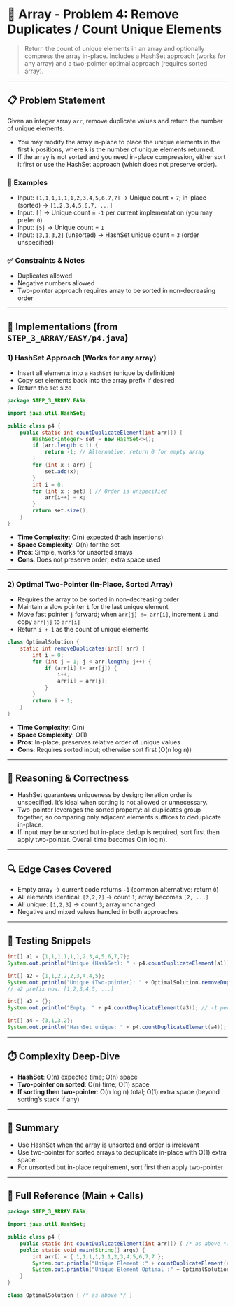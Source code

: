 # 🚀 Array - Problem 4: Remove Duplicates / Count Unique Elements

> Return the count of unique elements in an array and optionally compress the array in-place. Includes a HashSet approach (works for any array) and a two-pointer optimal approach (requires sorted array).

---

## 📋 Problem Statement
Given an integer array `arr`, remove duplicate values and return the number of unique elements.

- You may modify the array in-place to place the unique elements in the first `k` positions, where `k` is the number of unique elements returned.
- If the array is not sorted and you need in-place compression, either sort it first or use the HashSet approach (which does not preserve order).

### 🧩 Examples
- Input: `[1,1,1,1,1,1,2,3,4,5,6,7,7]` → Unique count = `7`; in-place (sorted) → `[1,2,3,4,5,6,7, ...]`
- Input: `[]` → Unique count = `-1` per current implementation (you may prefer `0`)
- Input: `[5]` → Unique count = `1`
- Input: `[3,1,3,2]` (unsorted) → HashSet unique count = `3` (order unspecified)

### ✅ Constraints & Notes
- Duplicates allowed
- Negative numbers allowed
- Two-pointer approach requires array to be sorted in non-decreasing order

---

## 🔧 Implementations (from `STEP_3_ARRAY/EASY/p4.java`)

### 1) HashSet Approach (Works for any array)
- Insert all elements into a `HashSet` (unique by definition)
- Copy set elements back into the array prefix if desired
- Return the set size

```java
package STEP_3_ARRAY.EASY;

import java.util.HashSet;

public class p4 {
    public static int countDuplicateElement(int arr[]) {
        HashSet<Integer> set = new HashSet<>();
        if (arr.length < 1) {
            return -1; // Alternative: return 0 for empty array
        }
        for (int x : arr) {
            set.add(x);
        }
        int i = 0;
        for (int x : set) { // Order is unspecified
            arr[i++] = x;
        }
        return set.size();
    }
}
```

- **Time Complexity**: O(n) expected (hash insertions)
- **Space Complexity**: O(n) for the set
- **Pros**: Simple, works for unsorted arrays
- **Cons**: Does not preserve order; extra space used

---

### 2) Optimal Two-Pointer (In-Place, Sorted Array)
- Requires the array to be sorted in non-decreasing order
- Maintain a slow pointer `i` for the last unique element
- Move fast pointer `j` forward; when `arr[j] != arr[i]`, increment `i` and copy `arr[j]` to `arr[i]`
- Return `i + 1` as the count of unique elements

```java
class OptimalSolution {
    static int removeDuplicates(int[] arr) {
        int i = 0;
        for (int j = 1; j < arr.length; j++) {
            if (arr[i] != arr[j]) {
                i++;
                arr[i] = arr[j];
            }
        }
        return i + 1;
    }
}
```

- **Time Complexity**: O(n)
- **Space Complexity**: O(1)
- **Pros**: In-place, preserves relative order of unique values
- **Cons**: Requires sorted input; otherwise sort first (O(n log n))

---

## 🧠 Reasoning & Correctness
- HashSet guarantees uniqueness by design; iteration order is unspecified. It’s ideal when sorting is not allowed or unnecessary.
- Two-pointer leverages the sorted property: all duplicates group together, so comparing only adjacent elements suffices to deduplicate in-place.
- If input may be unsorted but in-place dedup is required, sort first then apply two-pointer. Overall time becomes O(n log n).

---

## 🔍 Edge Cases Covered
- Empty array → current code returns `-1` (common alternative: return `0`)
- All elements identical: `[2,2,2]` → count `1`; array becomes `[2, ...]`
- All unique: `[1,2,3]` → count `3`; array unchanged
- Negative and mixed values handled in both approaches

---

## 🧪 Testing Snippets

```java
int[] a1 = {1,1,1,1,1,1,2,3,4,5,6,7,7};
System.out.println("Unique (HashSet): " + p4.countDuplicateElement(a1));

int[] a2 = {1,1,2,2,2,3,4,4,5};
System.out.println("Unique (Two-pointer): " + OptimalSolution.removeDuplicates(a2));
// a2 prefix now: [1,2,3,4,5, ...]

int[] a3 = {};
System.out.println("Empty: " + p4.countDuplicateElement(a3)); // -1 per current code

int[] a4 = {3,1,3,2};
System.out.println("HashSet unique: " + p4.countDuplicateElement(a4)); // 3 (order unspecified)
```

---

## ⏱️ Complexity Deep-Dive
- **HashSet**: O(n) expected time; O(n) space
- **Two-pointer on sorted**: O(n) time; O(1) space
- **If sorting then two-pointer**: O(n log n) total; O(1) extra space (beyond sorting’s stack if any)

---

## 🧭 Summary
- Use HashSet when the array is unsorted and order is irrelevant
- Use two-pointer for sorted arrays to deduplicate in-place with O(1) extra space
- For unsorted but in-place requirement, sort first then apply two-pointer

---

## 📎 Full Reference (Main + Calls)

```java
package STEP_3_ARRAY.EASY;

import java.util.HashSet;

public class p4 {
    public static int countDuplicateElement(int arr[]) { /* as above */ }
    public static void main(String[] args) {
        int arr[] = { 1,1,1,1,1,1,2,3,4,5,6,7,7 };
        System.out.println("Unique Element :" + countDuplicateElement(arr));
        System.out.println("Unique Element Optimal :" + OptimalSolution.removeDuplicates(arr));
    }
}

class OptimalSolution { /* as above */ }
```
